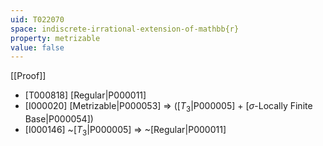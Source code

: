 ```yaml
---
uid: T022070
space: indiscrete-irrational-extension-of-mathbb{r}
property: metrizable
value: false
---
```

[[Proof]]

* [T000818] [Regular|P000011]
* [I000020] [Metrizable|P000053] => ([$T_3$|P000005] + [$\sigma$-Locally Finite Base|P000054])
* [I000146] ~[$T_3$|P000005] => ~[Regular|P000011]

